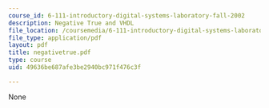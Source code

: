 ```yaml
---
course_id: 6-111-introductory-digital-systems-laboratory-fall-2002
description: Negative True and VHDL
file_location: /coursemedia/6-111-introductory-digital-systems-laboratory-fall-2002/49636be687afe3be2940bc971f476c3f_negativetrue.pdf
file_type: application/pdf
layout: pdf
title: negativetrue.pdf
type: course
uid: 49636be687afe3be2940bc971f476c3f

---
```

None